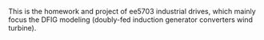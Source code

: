 This is the homework and project of ee5703 industrial drives, which mainly focus the DFIG modeling (doubly-fed induction generator converters wind turbine).
